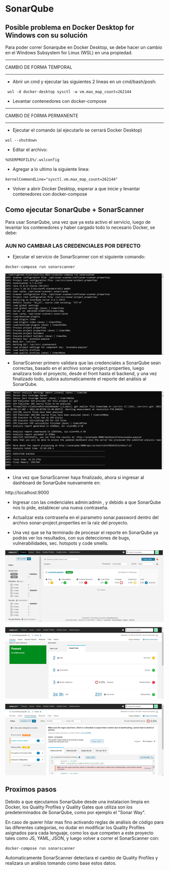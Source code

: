 # SonarQube

## Posible problema en Docker Desktop for Windows con su solución

Para poder correr Sonarqube en Docker Desktop, se debe hacer un cambio en el Windows Subsystem for Linux (WSL) en una propiedad.

***
CAMBIO DE FORMA TEMPORAL
***

- Abrir un cmd y ejecutar las siguientes 2 lineas en un cmd/bash/posh:

` 
wsl -d docker-desktop
sysctl -w vm.max_map_count=262144
`

-  Levantar contenedores con docker-compose

***
CAMBIO DE FORMA PERMANENTE
***

- Ejecutar el comando (al ejecutarlo se cerrará Docker Desktop)

`
wsl --shutdown
`

- Editar el archivo:

`
%USERPROFILE%/.wslconfig
`

- Agregar a lo ultimo la siguiente linea:

`
kernelCommandLine="sysctl.vm.max_map_count=262144"
`

- Volver a abrir Docker Desktop, esperar a que inicie y levantar contenedores con docker-compose

## Como ejecutar SonarQube + SonarScanner

Para usar SonarQube, una vez que ya esta activo el servicio, luego de levantar los contenedores y haber cargado todo lo necesario Docker, se debe:

### AUN NO CAMBIAR LAS CREDENCIALES POR DEFECTO

- Ejecutar el servicio de SonarScanner con el siguiente comando:

`
docker-compose run sonarscanner
`

![Inicio SonarScanner](sonarscanner-started.png)

- SonarScanner primero validara que las credenciales a SonarQube sean correctas, basado en el archivo sonar-project.properties, luego analizara todo el proyecto, desde el front hasta el backend, y una vez finalizado todo, subira automaticamente el reporte del análisis al SonarQube.

![Fin SonarScanner](sonarscanner-finished.png)

- Una vez que SonarScanner haya finalizado, ahora si ingresar al dashboard de SonarQube nuevamente en:

http://localhost:9000

- Ingresar con las credenciales admin:admin , y debido a que SonarQube nos lo pide, establecer una nueva contraseña.

- Actualizar esta contraseña en el parametro sonar.password dentro del archivo sonar-project.properties en la raiz del proyecto.

- Una vez que se ha terminado de procesar el reporte en SonarQube ya podrás ver los resultados, con sus detecciones de bugs, vulnerabilidades, sec. hotspots y code smells.

![SonarQube Overview 1](sonarqube-project-overview-1.png)

![SonarQube Overview 2](sonarqube-project-overview-2.png)

![SonarQube Detail Security Hotspots](sonarqube-project-detail-security-hotspots.png)

## Proximos pasos

Debido a que ejecutamos SonarQube desde una instalacion limpia en Docker, los Quality Profiles y Quality Gates que utiliza son los predeterminados de SonarQube, como por ejemplo el "Sonar Way".

En caso de querer hilar mas fino activando reglas de análisis de código para las diferentes categorias, no dudar en modificar los Quality Profiles asignados para cada lenguaje, como los que competen a este proyecto tales como JS, YAML, JSON, y luego volver a correr el SonarScanner con:

`
docker-compose run sonarscanner
`

Automaticamente SonarScanner detectara el cambio de Quality Profiles y realizara un análisis tomando como base estos datos.